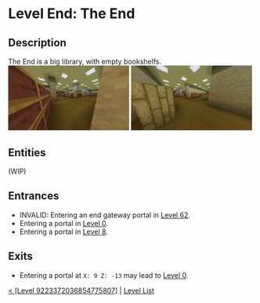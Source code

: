 # Level End: The End

## Description
The End is a big library, with empty bookshelfs.<br/>
<img src="./img/Level_10000_0.png" width="49%" />
<img src="./img/Level_10000_1.png" width="49%" />

## Entities
(WIP)

## Entrances
* INVALID: Entering an end gateway portal in <a href="./Level_62.md">Level 62</a>.
* Entering a portal in <a href="./Level_0.md">Level 0</a>.
* Entering a portal in <a href="./Level_8.md">Level 8</a>.

## Exits
* Entering a portal at `X: 9 Z: -13` may lead to <a href="./Level_0.md">Level 0</a>.

<a href="./Level_9223372036854775807.md">< [Level 9223372036854775807]</a> | <a href="./Levels.md">Level List</a>